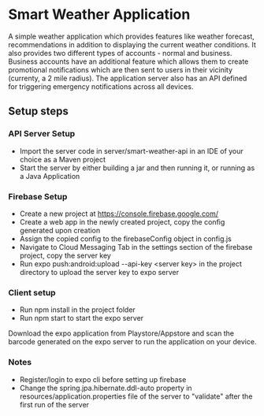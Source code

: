 # Smart Weather Application
A simple weather application which provides features like weather forecast, recommendations in addition to displaying the current weather conditions. It also provides two different types of accounts - normal and business. Business accounts have an additional feature which allows them to create promotional notifications which are then sent to users in their vicinity (currenty, a 2 mile radius). The application server also has an API defined for triggering emergency notifications across all devices.

## Setup steps

### API Server Setup
* Import the server code in server/smart-weather-api in an IDE of your choice as a Maven project
* Start the server by either building a jar and then running it, or running as a Java Application

### Firebase Setup
* Create a new project at https://console.firebase.google.com/
* Create a web app in the newly created project, copy the config generated upon creation
* Assign the copied config to the firebaseConfig object in config.js
* Navigate to Cloud Messaging Tab in the settings section of the firebase project, copy the server key
* Run expo push:android:upload --api-key \<server key\> in the project directory to upload the server key to expo server

### Client setup
* Run npm install in the project folder
* Run npm start to start the expo server

Download the expo application from Playstore/Appstore and scan the barcode generated on the expo server to run the application on your device.
 
### Notes 
* Register/login to expo cli before setting up firebase
* Change the spring.jpa.hibernate.ddl-auto property in resources/application.properties file of the server to "validate" after the first run of the server

